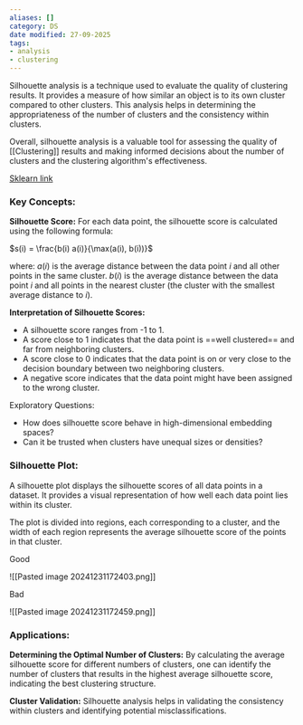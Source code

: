 ```yaml
---
aliases: []
category: DS
date modified: 27-09-2025
tags:
- analysis
- clustering
---
```

Silhouette analysis is a technique used to evaluate the quality of clustering results. It provides a measure of how similar an object is to its own cluster compared to other clusters. This analysis helps in determining the appropriateness of the number of clusters and the consistency within clusters.

Overall, silhouette analysis is a valuable tool for assessing the quality of [[Clustering]] results and making informed decisions about the number of clusters and the clustering algorithm's effectiveness.

[Sklearn link](https://scikit-learn.org/1.5/auto_examples/cluster/plot_kmeans_silhouette_analysis.html)
### Key Concepts:

 **Silhouette Score:** For each data point, the silhouette score is calculated using the following formula:
 
  $s(i) = \frac{b(i)  a(i)}{\max(a(i), b(i))}$
  
  where:
   $a(i)$ is the average distance between the data point $i$ and all other points in the same cluster.
   $b(i)$ is the average distance between the data point $i$ and all points in the nearest cluster (the cluster with the smallest average distance to $i$).

 **Interpretation of Silhouette Scores:**
   - A silhouette score ranges from -1 to 1.
   - A score close to 1 indicates that the data point is ==well clustered== and far from neighboring clusters.
   - A score close to 0 indicates that the data point is on or very close to the decision boundary between two neighboring clusters.
   - A negative score indicates that the data point might have been assigned to the wrong cluster.

Exploratory Questions:
- How does silhouette score behave in high-dimensional embedding spaces?
- Can it be trusted when clusters have unequal sizes or densities?

### Silhouette Plot:

 A silhouette plot displays the silhouette scores of all data points in a dataset. It provides a visual representation of how well each data point lies within its cluster.
 
 The plot is divided into regions, each corresponding to a cluster, and the width of each region represents the average silhouette score of the points in that cluster.

Good
 
![[Pasted image 20241231172403.png]]

Bad

![[Pasted image 20241231172459.png]]

### Applications:

 **Determining the Optimal Number of Clusters:** By calculating the average silhouette score for different numbers of clusters, one can identify the number of clusters that results in the highest average silhouette score, indicating the best clustering structure.
 
 **Cluster Validation:** Silhouette analysis helps in validating the consistency within clusters and identifying potential misclassifications.

